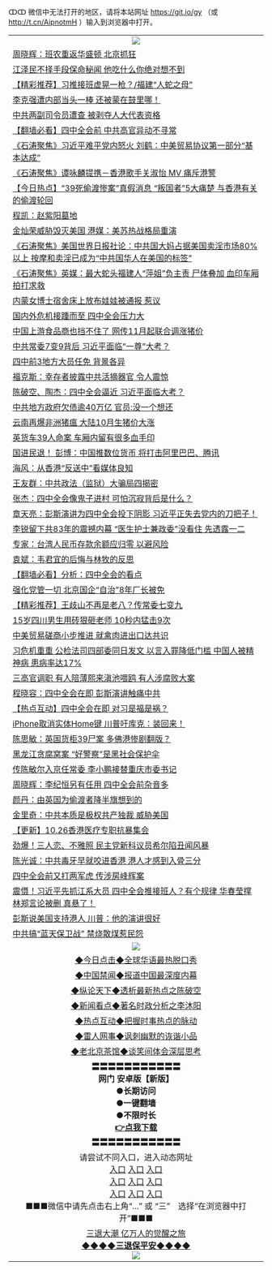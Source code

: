 ↀↀ 微信中无法打开的地区，请将本站网址 https://git.io/gy （或 http://t.cn/AipnotmH ）输入到浏览器中打开。 

<table>
   <tr>
    <td align=center><img src="https://github.com/gyhhx/image-upload/blob/master/20190822-2.jpg" /></td>
  </tr>
<tr><td align="left"><a href="https://xwood.fun/oo.aspx?name=c1088599&key=nqynnipsxfbxcbni&from=gy">周晓辉：班农重返华盛顿 北京抓狂</a></td></tr>
<tr><td align="left"><a href="https://xwood.fun/oo.aspx?name=c922620&key=nqynnipsxfbxcbni&from=gy">江泽民不择手段保命秘闻 他吃什么你绝对想不到</a></td></tr>
<tr><td align="left"><a href="https://xwood.fun/oo.aspx?name=c1088489&key=nqynnipsxfbxcbni&from=gy">【精彩推荐】习推接班虚晃一枪？/福建“人蛇之母”</a></td></tr>
<tr><td align="left"><a href="https://xwood.fun/oo.aspx?name=c1088564&key=nqynnipsxfbxcbni&from=gy">李克强遭内部当头一棒 还被蒙在鼓里哪！</a></td></tr>
<tr><td align="left"><a href="https://xwood.fun/oo.aspx?name=c1088523&key=nqynnipsxfbxcbni&from=gy">中共两副司令员遭查 被剥夺人大代表资格</a></td></tr>
<tr><td align="left"><a href="https://xwood.fun/oo.aspx?name=c1088361&key=nqynnipsxfbxcbni&from=gy">【翻墙必看】四中全会前 中共高官异动不寻常</a></td></tr>
<tr><td align="left"><a href="https://xwood.fun/oo.aspx?name=c1088588&key=nqynnipsxfbxcbni&from=gy">《石涛聚焦》习近平难平党内怒火 刘鹤：中美贸易协议第一部分“基本达成”</a></td></tr>
<tr><td align="left"><a href="https://xwood.fun/oo.aspx?name=c1088587&key=nqynnipsxfbxcbni&from=gy">《石涛聚焦》谭咏麟提携－香港歌手关淑怡 MV 痛斥港警</a></td></tr>
<tr><td align="left"><a href="https://xwood.fun/oo.aspx?name=c1088606&key=nqynnipsxfbxcbni&from=gy">【今日热点】“39死偷渡惨案”真假消息 “叛国者”5大痛楚 与香港有关的偷渡轮回</a></td></tr>
<tr><td align="left"><a href="https://xwood.fun/oo.aspx?name=c1088586&key=nqynnipsxfbxcbni&from=gy">程凯：赵紫阳墓地</a></td></tr>
<tr><td align="left"><a href="https://xwood.fun/oo.aspx?name=c1088529&key=nqynnipsxfbxcbni&from=gy">金灿荣威胁毁灭美国 港媒：美苏热战格局重演</a></td></tr>
<tr><td align="left"><a href="https://xwood.fun/oo.aspx?name=c1088580&key=nqynnipsxfbxcbni&from=gy">《石涛聚焦》美国世界日报社论：中共国大妈占据美国卖淫市场80%以上 按摩和卖淫已成为“中共国华人在美国的标签”</a></td></tr>
<tr><td align="left"><a href="https://xwood.fun/oo.aspx?name=c1088579&key=nqynnipsxfbxcbni&from=gy">《石涛聚焦》英媒：最大蛇头福建人“萍姐”负主责 尸体叠加 血印车厢 拍打求救</a></td></tr>
<tr><td align="left"><a href="https://xwood.fun/oo.aspx?name=c1088584&key=nqynnipsxfbxcbni&from=gy">内蒙女博士宿舍床上放布娃娃被通报 惹议</a></td></tr>
<tr><td align="left"><a href="https://xwood.fun/oo.aspx?name=c1088522&key=nqynnipsxfbxcbni&from=gy">国内外危机接踵而至 四中全会压力大</a></td></tr>
<tr><td align="left"><a href="https://xwood.fun/oo.aspx?name=c1088574&key=nqynnipsxfbxcbni&from=gy">中国上游食品商也挡不住了 网传11月起联合调涨猪价</a></td></tr>
<tr><td align="left"><a href="https://xwood.fun/oo.aspx?name=c1088505&key=nqynnipsxfbxcbni&from=gy">中共常委7变9背后 习近平面临“一尊”大考？</a></td></tr>
<tr><td align="left"><a href="https://xwood.fun/oo.aspx?name=c1088605&key=nqynnipsxfbxcbni&from=gy">四中前3地方大员任免 背景各异</a></td></tr>
<tr><td align="left"><a href="https://xwood.fun/oo.aspx?name=c1088596&key=nqynnipsxfbxcbni&from=gy">福克斯：幸存者披露中共活摘器官 令人震惊</a></td></tr>
<tr><td align="left"><a href="https://xwood.fun/oo.aspx?name=c1088526&key=nqynnipsxfbxcbni&from=gy">陈破空、陶杰：四中全会逼近 习近平面临大考？</a></td></tr>
<tr><td align="left"><a href="https://xwood.fun/oo.aspx?name=c1088578&key=nqynnipsxfbxcbni&from=gy">中共地方政府欠债逾40万亿 官员:没一个想还</a></td></tr>
<tr><td align="left"><a href="https://xwood.fun/oo.aspx?name=c1088604&key=nqynnipsxfbxcbni&from=gy">云南再爆非洲猪瘟 大陆10月生猪价大涨</a></td></tr>
<tr><td align="left"><a href="https://xwood.fun/oo.aspx?name=c1088514&key=nqynnipsxfbxcbni&from=gy">英货车39人命案 车厢内留有很多血手印</a></td></tr>
<tr><td align="left"><a href="https://xwood.fun/oo.aspx?name=c1088573&key=nqynnipsxfbxcbni&from=gy">国进民退！ 彭博：中国推数位货币 将打击阿里巴巴、腾讯</a></td></tr>
<tr><td align="left"><a href="https://xwood.fun/oo.aspx?name=c1088598&key=nqynnipsxfbxcbni&from=gy">海风：从香港“反送中”看媒体良知</a></td></tr>
<tr><td align="left"><a href="https://xwood.fun/oo.aspx?name=c1088585&key=nqynnipsxfbxcbni&from=gy">王友群：中共政法（监狱）大骗局四揭密</a></td></tr>
<tr><td align="left"><a href="https://xwood.fun/oo.aspx?name=c1088461&key=nqynnipsxfbxcbni&from=gy">张杰：四中全会像鬼子进村 可怕沉寂背后是什么？</a></td></tr>
<tr><td align="left"><a href="https://xwood.fun/oo.aspx?name=c1088248&key=nqynnipsxfbxcbni&from=gy">章天亮：彭斯演讲为四中全会投下阴影 习近平正失去党内的刀把子！</a></td></tr>
<tr><td align="left"><a href="https://xwood.fun/oo.aspx?name=c1013671&key=nqynnipsxfbxcbni&from=gy">李锐留下共83年的震撼内幕 “医生护士兼政委”没看住 先透露一二</a></td></tr>
<tr><td align="left"><a href="https://xwood.fun/oo.aspx?name=c1088524&key=nqynnipsxfbxcbni&from=gy">专家：台湾人民币存款余额应归零 以避风险</a></td></tr>
<tr><td align="left"><a href="https://xwood.fun/oo.aspx?name=c1088589&key=nqynnipsxfbxcbni&from=gy">袁斌：韦君宜的后悔与林牧的反思</a></td></tr>
<tr><td align="left"><a href="https://xwood.fun/oo.aspx?name=c1088059&key=nqynnipsxfbxcbni&from=gy">【翻墙必看】分析：四中全会的看点</a></td></tr>
<tr><td align="left"><a href="https://xwood.fun/oo.aspx?name=c1088583&key=nqynnipsxfbxcbni&from=gy">强化党管一切 北京国企“自治”8年厂长被免</a></td></tr>
<tr><td align="left"><a href="https://xwood.fun/oo.aspx?name=c1088179&key=nqynnipsxfbxcbni&from=gy">【精彩推荐】王歧山不再是老八？传常委七变九</a></td></tr>
<tr><td align="left"><a href="https://xwood.fun/oo.aspx?name=c1088500&key=nqynnipsxfbxcbni&from=gy">15岁四川男生用砖狠砸老师 10秒内猛击9次</a></td></tr>
<tr><td align="left"><a href="https://xwood.fun/oo.aspx?name=c1088651&key=nqynnipsxfbxcbni&from=gy">中美贸易磋商小步推进 就禽肉进出口达共识</a></td></tr>
<tr><td align="left"><a href="https://xwood.fun/oo.aspx?name=c1088561&key=nqynnipsxfbxcbni&from=gy">习危机重重 公检法司四部委同日发文 以言入罪降低门槛 中国人被精神病 患病率达17%</a></td></tr>
<tr><td align="left"><a href="https://xwood.fun/oo.aspx?name=c1088437&key=nqynnipsxfbxcbni&from=gy">三高官调职 有人陪薄熙来滇池喂鸥 有人涉腐败大案</a></td></tr>
<tr><td align="left"><a href="https://xwood.fun/oo.aspx?name=c1088488&key=nqynnipsxfbxcbni&from=gy">程晓容：四中全会在即 彭斯演讲触痛中共</a></td></tr>
<tr><td align="left"><a href="https://xwood.fun/oo.aspx?name=c1087824&key=nqynnipsxfbxcbni&from=gy">【热点互动】四中全会在即 对习是福是祸？</a></td></tr>
<tr><td align="left"><a href="https://xwood.fun/oo.aspx?name=c1088572&key=nqynnipsxfbxcbni&from=gy">iPhone取消实体Home键 川普吁库克：装回来！</a></td></tr>
<tr><td align="left"><a href="https://xwood.fun/oo.aspx?name=c1088590&key=nqynnipsxfbxcbni&from=gy">陈思敏：英国货柜39尸案 多佛港惨剧翻版？</a></td></tr>
<tr><td align="left"><a href="https://xwood.fun/oo.aspx?name=c1088582&key=nqynnipsxfbxcbni&from=gy">黑龙江贪腐窝案 “好警察”是黑社会保护伞</a></td></tr>
<tr><td align="left"><a href="https://xwood.fun/oo.aspx?name=c1087482&key=nqynnipsxfbxcbni&from=gy">传陈敏尔入京任常委 李小鹏接替重庆市委书记</a></td></tr>
<tr><td align="left"><a href="https://xwood.fun/oo.aspx?name=c1088242&key=nqynnipsxfbxcbni&from=gy">周晓辉：李纪恒另有任用 四中全会前杂音多</a></td></tr>
<tr><td align="left"><a href="https://xwood.fun/oo.aspx?name=c1088597&key=nqynnipsxfbxcbni&from=gy">颜丹：由英国为偷渡者降半旗想到的</a></td></tr>
<tr><td align="left"><a href="https://xwood.fun/oo.aspx?name=c1088603&key=nqynnipsxfbxcbni&from=gy">金里奇：中共本质是极权共产独裁 威胁美国</a></td></tr>
<tr><td align="left"><a href="https://xwood.fun/oo.aspx?name=c1088513&key=nqynnipsxfbxcbni&from=gy">【更新】10.26香港医疗专职抗暴集会</a></td></tr>
<tr><td align="left"><a href="https://xwood.fun/oo.aspx?name=c1088562&key=nqynnipsxfbxcbni&from=gy">劲爆！三人恋、不雅照 民主党新科议员希尔陷丑闻风暴</a></td></tr>
<tr><td align="left"><a href="https://xwood.fun/oo.aspx?name=c1088591&key=nqynnipsxfbxcbni&from=gy">陈光诚：中共毒牙早就咬进香港 港人才感到入骨三分</a></td></tr>
<tr><td align="left"><a href="https://xwood.fun/oo.aspx?name=c1088657&key=nqynnipsxfbxcbni&from=gy">四中全会前又打两军虎 传涉房峰辉案</a></td></tr>
<tr><td align="left"><a href="https://xwood.fun/oo.aspx?name=c1088536&key=nqynnipsxfbxcbni&from=gy">震慑！习近平先抓江系大员 四中全会推接班人？有个规律 华春莹撑林郑言论被删 真悬了！</a></td></tr>
<tr><td align="left"><a href="https://xwood.fun/oo.aspx?name=c1088581&key=nqynnipsxfbxcbni&from=gy">彭斯说美国支持港人 川普：他的演讲很好</a></td></tr>
<tr><td align="left"><a href="https://xwood.fun/oo.aspx?name=c1088515&key=nqynnipsxfbxcbni&from=gy">中共搞“蓝天保卫战” 禁烧散煤惹民怨</a></td></tr>

   <tr>
    <td align=center><img src="https://github.com/gyhhx/image-upload/blob/master/ogate-c.JPG" /></td>
  </tr>
   <tr>
   <td align=center> 
<a href="https://tru28th.xwood.fun/oo.aspx?name=c816850&key=nqynnipsxfbxcbni&from=gy&tag=9877">◆今日点击◆全球华语最热脱口秀</a><br/>
    </td>
  </tr>
  <tr>
  <td align=center>
<a href="https://tru28th.xwood.fun/oo.aspx?name=c816860&key=nqynnipsxfbxcbni&from=gy&tag=99733110">◆中国禁闻◆报道中国最深度内幕</a><br/>
   </tr>
  <tr>
     <td align=center>
<a href="https://tru28th.xwood.fun/oo.aspx?name=c816855&key=nqynnipsxfbxcbni&from=gy&tag=997110">◆纵论天下◆透析最新热点之陈破空</a><br/>
   </tr>
   <tr>
      <td align=center>
<a href="https://tru28th.xwood.fun/oo.aspx?name=c838308&key=nqynnipsxfbxcbni&from=gy&tag=9973110">◆新闻看点◆著名时政分析之李沐阳</a><br/>
   </tr>
   <tr>
     <td align=center>
<a href="https://tru28th.xwood.fun/oo.aspx?name=c816852&key=nqynnipsxfbxcbni&from=gy&tag=9733110">◆热点互动◆把握时事热点的脉动</a><br/>
   </tr>
   <tr>
      <td align=center>
<a href="https://tru28th.xwood.fun/oo.aspx?name=c816694&key=nqynnipsxfbxcbni&from=gy&tag=93310">◆雷人网事◆讽刺幽默的诙谐小品</a><br/>
   </tr>
   <tr>
    <td align=center>
<a href="https://tru28th.xwood.fun/oo.aspx?name=c816650&key=nqynnipsxfbxcbni&from=gy&tag=9973110">◆老北京茶馆◆谈笑间体会深层思考</a><br/>
   </tr>
  <tr>
    <td align=center>
 <b>〓〓〓〓〓〓〓〓〓〓〓<br/>网门 安卓版【新版】<br/> ●长期访问<br/> ●一键翻墙<br/>  ●不限时长<br/> 
 <a href="https://share.weiyun.com/5tym2kI">👉<b>点我下载</a><br/>〓〓〓〓〓〓〓〓〓〓〓<br/>
    </td>
    </tr>
   <tr>
    <td align=center>请尝试不同入口，进入动态网址<br/>
      <a href="https://s3.us-east-2.amazonaws.com/ogateo/show.htm">入口</a>
      <a href="https://s3.ca-central-1.amazonaws.com/ogatec/show.htm">入口</a>
      <a href="https://s3.ap-southeast-2.amazonaws.com/ogatey/show.htm">入口</a><br/>
      <a href="https://s3.ap-northeast-2.amazonaws.com/ogates/show.htm">入口</a>
      <a href="https://s3.eu-central-1.amazonaws.com/ogatef/show.htm">入口</a>
      <a href="https://s3.ap-south-1.amazonaws.com/ogatem/show.htm">入口</a><br/>
      <a href="https://s3-us-west-1.amazonaws.com/ogaten/show.htm">入口</a>
      <a href="https://s3.eu-west-2.amazonaws.com/ogatel/show.htm">入口</a>
      <a href="https://s3.ap-northeast-1.amazonaws.com/ogatet/show.htm">入口</a><br/>
      ■■■微信中请先点击右上角“...” 或 “三”　选择“在浏览器中打开”■■■<b><br/>
    </td>
  </tr>
  <tr>  
  <td align=center>
  <a href="https://tru28th.xwood.fun/oo.aspx?name=c894205&key=nqynnipsxfbxcbni&from=gy&tag=9973110">三退大潮 亿万人的觉醒之旅</a><br/>
      <a href="https://tru28th.xwood.fun/oo.aspx?name=ogQuit.aspx&key=nqynnipsxfbxcbni&from=gy"><b>◆◆◆◆三退保平安◆◆◆◆<br/></a>
      <img src="https://github.com/gyhhx/image-upload/blob/master/3t.jpg" /><br/>
      </td>
  </tr>
</table>


